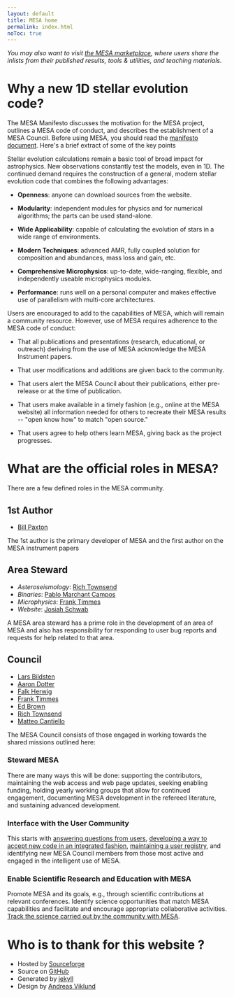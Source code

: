 ```yaml
---
layout: default
title: MESA home
permalink: index.html
noToc: true
---
```


_You may also want to visit
[the MESA marketplace](http://cococubed.asu.edu/mesa_market), where users share
the inlists from their published results, tools & utilities, and
teaching materials._

# Why a new 1D stellar evolution code?

The MESA Manifesto discusses the motivation for the MESA project,
outlines a MESA code of conduct, and describes the establishment of a
MESA Council.  Before using MESA, you should read the
[manifesto document](/assets/mesa_manifesto.pdf).  Here's a brief
extract of some of the key points

Stellar evolution calculations remain a basic tool of broad impact for
astrophysics.  New observations constantly test the models, even in
1D.  The continued demand requires the construction of a general,
modern stellar evolution code that combines the following advantages:

* **Openness**: anyone can download sources from the website.

* **Modularity**: independent modules for physics and for numerical
  algorithms; the parts can be used stand-alone.

* **Wide Applicability**: capable of calculating the evolution of
  stars in a wide range of environments.

* **Modern Techniques**: advanced AMR, fully coupled solution for
  composition and abundances, mass loss and gain, etc.

* **Comprehensive Microphysics**: up-to-date, wide-ranging, flexible,
  and independently useable microphysics modules.

* **Performance**: runs well on a personal computer and makes
  effective use of parallelism with multi-core architectures.

Users are encouraged to add to the capabilities of MESA, which will
remain a community resource. However, use of MESA requires adherence
to the MESA code of conduct:

* That all publications and presentations (research, educational, or
  outreach) deriving from the use of MESA acknowledge the MESA
  Instrument papers.

* That user modifications and additions are given back to the
  community.

* That users alert the MESA Council about their publications, either
  pre-release or at the time of publication.

* That users make available in a timely fashion (e.g., online at the
MESA website) all information needed for others to recreate their MESA
results -- "open know how" to match "open source."

* That users agree to help others learn MESA, giving back as the
  project progresses.

# What are the official roles in MESA?
<a name="roles"></a>

There are a few defined roles in the MESA community.

## 1st Author
<a name="role-1au"></a>

<ul>
  <li><a href="https://www.kitp.ucsb.edu/paxton">Bill Paxton</a></li>
</ul>

The 1st author is the primary developer of MESA and the first author
on the MESA instrument papers

## Area Steward
<a name="role-steward"></a>

<ul>
  <li><i>Asteroseismology</i>: <a href="http://www.astro.wisc.edu/~townsend">Rich Townsend</a></li>
  <li><i>Binaries</i>: <a href="http://www.astro.uni-bonn.de/~pablo/">Pablo Marchant Campos</a></li>
  <li><i>Microphysics</i>: <a href="http://cococubed.asu.edu/">Frank Timmes</a></li>
  <li><i>Website</i>: <a href="https://yoshiyahu.org/">Josiah Schwab</a></li>
</ul>

A MESA area steward has a prime role in the development of an area of
MESA and also has responsibility for responding to user bug reports
and requests for help related to that area.

## Council
<a name="role-council"></a>

<ul>
  <li><a href="http://www.kitp.ucsb.edu/~bildsten/">Lars Bildsten</a></li>
  <li><a href="http://www.stsci.edu/~dotter/">Aaron Dotter</a></li>
  <li><a href="http://www.astro.uvic.ca/~fherwig/">Falk Herwig</a></li>
  <li><a href="http://cococubed.com/">Frank Timmes</a></li>
  <li><a href="http://www.pa.msu.edu/~ebrown/home/Welcome">Ed Brown</a></li>
  <li><a href="http://www.astro.wisc.edu/~townsend">Rich Townsend</a></li>
  <li><a href="http://www.matteocantiello.com/">Matteo Cantiello</a></li>
</ul>


The MESA Council consists of those engaged in working towards the
shared missions outlined here:

### Steward MESA

There are many ways this will be done: supporting the contributors,
maintaining the web access and web page updates, seeking enabling
funding, holding yearly working groups that allow for continued
engagement, documenting MESA development in the refereed literature,
and sustaining advanced development.

### Interface with the User Community

This starts with [answering questions from users][answering],
[developing a way to accept new code in an integrated
fashion][developing], [maintaining a user registry][maps], and
identifying new MESA Council members from those most active and
engaged in the intelligent use of MESA.

[answering]:https://lists.mesastar.org/mailman/listinfo/mesa-users
[developing]:http://cococubed.asu.edu/mesa_market/add-ons.html
[maps]:/prereqs.html#maps

### Enable Scientific Research and Education with MESA

Promote MESA and its goals, e.g., through scientific contributions at
relevant conferences.  Identify science opportunities that match MESA
capabilities and facilitate and encourage appropriate collaborative
activities.  [Track the science carried out by the community with MESA][science].

[science]:http://cococubed.asu.edu/mesa_market/index.html

# Who is to thank for this website ?

<ul>
  <li>Hosted by <a href="http://sourceforge.net">Sourceforge</a></li>
  <li>Source on <a href="https://github.com/MESAHub/mesa-website">GitHub</a></li>
  <li>Generated by <a href="http://jekyllrb.com">jekyll</a></li>
  <li>Design by <a href="http://andreasviklund.com">Andreas Viklund</a>
</ul>

